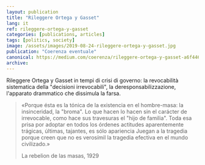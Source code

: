 ```yaml
---
layout: publication
title: "Rileggere Ortega y Gasset"
lang: it
ref: rileggere-ortega-y-gasset
categories: [publications, articles]
tags: [politics, society]
image: /assets/images/2019-08-24-rileggere-ortega-y-gasset.jpg
publication: "Coerenza eventuale"
canonical: https://medium.com/coerenza/rileggere-ortega-y-gasset-a6f4464b013c
archive:
---
```


Rileggere Ortega y Gasset in tempi di crisi di governo: la revocabilità sistematica della "decisioni irrevocabili", la deresponsabilizzazione, l'apparato drammatico che dissimula la farsa.

> «Porque ésta es la tónica de la existencia en el hombre-masa: la insinceridad, la "broma". Lo que hacen lo hacen sin el carácter de irrevocable, como hace sus travesuras el "hijo de familia". Toda esa prisa por adoptar en todos los órdenes actitudes aparentemente trágicas, últimas, tajantes, es sólo apariencia Juegan a la tragedia porque creen que no es verosímil la tragedia efectiva en el mundo civilizado.»
>
> La rebelion de las masas, 1929
